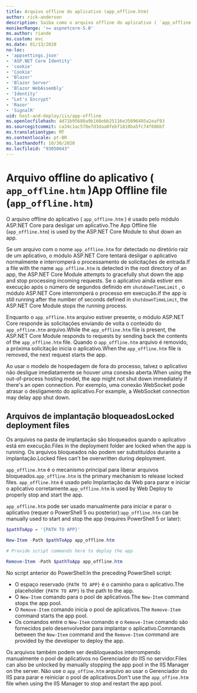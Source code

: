 ```yaml
---
title: Arquivo offline do aplicativo (app_offline.htm)
author: rick-anderson
description: Saiba como o arquivo offline do aplicativo ( `app_offline.htm` ) funciona com o módulo ASP.NET Core.
monikerRange: '>= aspnetcore-5.0'
ms.author: riande
ms.custom: mvc
ms.date: 01/13/2020
no-loc:
- 'appsettings.json'
- 'ASP.NET Core Identity'
- 'cookie'
- 'Cookie'
- 'Blazor'
- 'Blazor Server'
- 'Blazor WebAssembly'
- 'Identity'
- "Let's Encrypt"
- 'Razor'
- 'SignalR'
uid: host-and-deploy/iis/app-offline
ms.openlocfilehash: 4d71b95680a9b160ebb25116e35096495a2eaf93
ms.sourcegitcommit: ca34c1ac578e7d3daa0febf1810ba5fc74f60bbf
ms.translationtype: MT
ms.contentlocale: pt-BR
ms.lasthandoff: 10/30/2020
ms.locfileid: "93058643"
---
```

# <a name="app-offline-file-app_offlinehtm"></a><span data-ttu-id="55d8f-103">Arquivo offline do aplicativo ( `app_offline.htm` )</span><span class="sxs-lookup"><span data-stu-id="55d8f-103">App Offline file (`app_offline.htm`)</span></span>

<span data-ttu-id="55d8f-104">O arquivo offline do aplicativo ( `app_offline.htm` ) é usado pelo módulo ASP.NET Core para desligar um aplicativo.</span><span class="sxs-lookup"><span data-stu-id="55d8f-104">The App Offline file (`app_offline.htm`) is used by the ASP.NET Core Module to shut down an app.</span></span>

<span data-ttu-id="55d8f-105">Se um arquivo com o nome `app_offline.htm` for detectado no diretório raiz de um aplicativo, o módulo ASP.NET Core tentará desligar o aplicativo normalmente e interromperá o processamento de solicitações de entrada.</span><span class="sxs-lookup"><span data-stu-id="55d8f-105">If a file with the name `app_offline.htm` is detected in the root directory of an app, the ASP.NET Core Module attempts to gracefully shut down the app and stop processing incoming requests.</span></span> <span data-ttu-id="55d8f-106">Se o aplicativo ainda estiver em execução após o número de segundos definido em `shutdownTimeLimit` , o módulo ASP.NET Core interromperá o processo em execução.</span><span class="sxs-lookup"><span data-stu-id="55d8f-106">If the app is still running after the number of seconds defined in `shutdownTimeLimit`, the ASP.NET Core Module stops the running process.</span></span>

<span data-ttu-id="55d8f-107">Enquanto o `app_offline.htm` arquivo estiver presente, o módulo ASP.NET Core responde às solicitações enviando de volta o conteúdo do `app_offline.htm` arquivo.</span><span class="sxs-lookup"><span data-stu-id="55d8f-107">While the `app_offline.htm` file is present, the ASP.NET Core Module responds to requests by sending back the contents of the `app_offline.htm` file.</span></span> <span data-ttu-id="55d8f-108">Quando o `app_offline.htm` arquivo é removido, a próxima solicitação inicia o aplicativo.</span><span class="sxs-lookup"><span data-stu-id="55d8f-108">When the `app_offline.htm` file is removed, the next request starts the app.</span></span>

<span data-ttu-id="55d8f-109">Ao usar o modelo de hospedagem de fora do processo, talvez o aplicativo não desligue imediatamente se houver uma conexão aberta.</span><span class="sxs-lookup"><span data-stu-id="55d8f-109">When using the out-of-process hosting model, the app might not shut down immediately if there's an open connection.</span></span> <span data-ttu-id="55d8f-110">Por exemplo, uma conexão WebSocket pode atrasar o desligamento do aplicativo.</span><span class="sxs-lookup"><span data-stu-id="55d8f-110">For example, a WebSocket connection may delay app shut down.</span></span>

## <a name="locked-deployment-files"></a><span data-ttu-id="55d8f-111">Arquivos de implantação bloqueados</span><span class="sxs-lookup"><span data-stu-id="55d8f-111">Locked deployment files</span></span>

<span data-ttu-id="55d8f-112">Os arquivos na pasta de implantação são bloqueados quando o aplicativo está em execução.</span><span class="sxs-lookup"><span data-stu-id="55d8f-112">Files in the deployment folder are locked when the app is running.</span></span> <span data-ttu-id="55d8f-113">Os arquivos bloqueados não podem ser substituídos durante a implantação.</span><span class="sxs-lookup"><span data-stu-id="55d8f-113">Locked files can't be overwritten during deployment.</span></span>

<span data-ttu-id="55d8f-114">`app_offline.htm` é o mecanismo principal para liberar arquivos bloqueados.</span><span class="sxs-lookup"><span data-stu-id="55d8f-114">`app_offline.htm` is the primary mechanism to release locked files.</span></span> <span data-ttu-id="55d8f-115">`app_offline.htm` é usado pelo Implantação da Web para parar e iniciar o aplicativo corretamente.</span><span class="sxs-lookup"><span data-stu-id="55d8f-115">`app_offline.htm` is used by Web Deploy to properly stop and start the app.</span></span>

<span data-ttu-id="55d8f-116">`app_offline.htm` pode ser usado manualmente para iniciar e parar o aplicativo (requer o PowerShell 5 ou posterior):</span><span class="sxs-lookup"><span data-stu-id="55d8f-116">`app_offline.htm` can be manually used to start and stop the app (requires PowerShell 5 or later):</span></span>

```powershell
$pathToApp = '{PATH TO APP}'

New-Item -Path $pathToApp app_offline.htm

# Provide script commands here to deploy the app

Remove-Item -Path $pathToApp app_offline.htm
```

<span data-ttu-id="55d8f-117">No script anterior do PowerShell:</span><span class="sxs-lookup"><span data-stu-id="55d8f-117">In the preceding PowerShell script:</span></span>

* <span data-ttu-id="55d8f-118">O espaço reservado `{PATH TO APP}` é o caminho para o aplicativo.</span><span class="sxs-lookup"><span data-stu-id="55d8f-118">The placeholder `{PATH TO APP}` is the path to the app.</span></span>
* <span data-ttu-id="55d8f-119">O `New-Item` comando para o pool de aplicativos.</span><span class="sxs-lookup"><span data-stu-id="55d8f-119">The `New-Item` command stops the app pool.</span></span>
* <span data-ttu-id="55d8f-120">O `Remove-Item` comando inicia o pool de aplicativos.</span><span class="sxs-lookup"><span data-stu-id="55d8f-120">The `Remove-Item` command starts the app pool.</span></span>
* <span data-ttu-id="55d8f-121">Os comandos entre o `New-Item` comando e o `Remove-Item` comando são fornecidos pelo desenvolvedor para implantar o aplicativo.</span><span class="sxs-lookup"><span data-stu-id="55d8f-121">Commands between the `New-Item` command and the `Remove-Item` command are provided by the developer to deploy the app.</span></span>

<span data-ttu-id="55d8f-122">Os arquivos também podem ser desbloqueados interrompendo manualmente o pool de aplicativos no Gerenciador do IIS no servidor.</span><span class="sxs-lookup"><span data-stu-id="55d8f-122">Files can also be unlocked by manually stopping the app pool in the IIS Manager on the server.</span></span> <span data-ttu-id="55d8f-123">Não use o `app_offine.htm` arquivo ao usar o Gerenciador do IIS para parar e reiniciar o pool de aplicativos.</span><span class="sxs-lookup"><span data-stu-id="55d8f-123">Don't use the `app_offine.htm` file when using the IIS Manager to stop and restart the app pool.</span></span>
